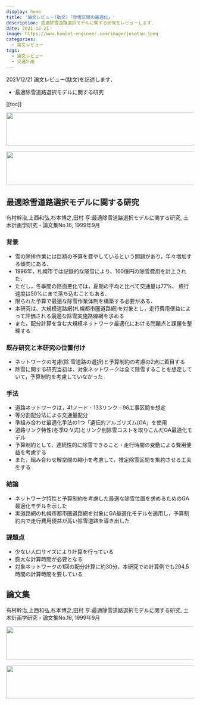 ```yaml
---
display: home
title: '論文レビュー(駄文)「除雪区間の最適化」'
description: 最適除雪道路選択モデルに関する研究をレビューします．
date: 2021-12-21
image: https://www.hamlet-engineer.com/image/josetsu.jpeg
categories: 
  - 論文レビュー
tags:
  - 論文レビュー
  - 交通計画
---
```


2021/12/21 論文レビュー(駄文)を記述します．
- 最適除雪道路選択モデルに関する研究

<!-- https://www.hamlet-engineer.com -->

<!-- more -->

<ClientOnly>
  <CallInArticleAdsense />
</ClientOnly>

[[toc]]

<!-- TechAcademy -->
<a href="//af.moshimo.com/af/c/click?a_id=2604050&p_id=1555&pc_id=2816&pl_id=29835&guid=ON" rel="nofollow" referrerpolicy="no-referrer-when-downgrade"><img src="//image.moshimo.com/af-img/0866/000000029835.jpg" width="728" height="90" style="border:none;"></a><img src="//i.moshimo.com/af/i/impression?a_id=2604050&p_id=1555&pc_id=2816&pl_id=29835" width="1" height="1" style="border:none;">

<!-- テックキャンプ -->
<a href="//af.moshimo.com/af/c/click?a_id=2641145&p_id=1770&pc_id=3386&pl_id=25847&guid=ON" rel="nofollow" referrerpolicy="no-referrer-when-downgrade"><img src="//image.moshimo.com/af-img/1115/000000025847.png" width="728" height="90" style="border:none;"></a><img src="//i.moshimo.com/af/i/impression?a_id=2641145&p_id=1770&pc_id=3386&pl_id=25847" width="1" height="1" style="border:none;">


## 最適除雪道路選択モデルに関する研究
有村幹治,上西和弘,杉本博之,田村 亨:最適除雪道路選択モデルに関する研究, 土木計画学研究・論文集No.16, 1999年9月 

### 背景
- 雪の除排作業には巨額の予算を費やしているという問題があり，年々増加する傾向にある．
- 1996年，札幌市では記録的な降雪により、160億円の除雪費用を計上された．
- ただし，冬季間の路面悪化では，夏期の平均と比べて交通量は77%、 旅行速度は50%にまで落ち込むこともある．
- 限られた予算で最適な除雪作業体制を構築する必要がある．
- 本研究は、大規模道路網(札幌都市圏道路網)を対象とし，走行費用便益によって評価される最適な除雪実施路線網を求める
- また，配分計算を含む大規模ネットワーク最適化における問題点と課題を整理する

###  既存研究と本研究の位置付け
- ネットワークの考慮(除 雪道路の選択)と予算制約の考慮の2点に着目する
- 除雪に関する研究当初は、対象ネットワークは全て除雪することを想定していて，予算制約を考慮していなかった

### 手法
- 道路ネットワークは，41ノード・133リンク・96工事区間を想定
- 等分割配分法による交通量配分
- 準組み合わせ最適化手法の1つ「遺伝的アルゴリズム(GA」を使用
- 道路リンク特性(冬季Q-V式)とリンク別除雪コストを取りこんだGA最適化モデル
- 予算制約として，連続性的に除雪できること・走行時間の変動による費用便益を考慮する
- また，組み合わせ解空間の縮小を考慮して，推定除雪区間を集約させる工夫をする

### 結論
- ネットワーク特性と予算制約を考慮した最適な除雪位置を求めるためのGA最適化モデルを示した
- 実道路網の札幌市都市圏道路網を対象にGA最適化モデルを適用し，予算制約内で走行費用便益が高い除雪道路を導き出した

### 課題点
- 少ない人口サイズにより計算を行っている
- 膨大な計算時間が必要となる
- 対象ネットワークの1回の配分計算に約30分，本研究での計算例でも294.5時間の計算時間を要している

## 論文集
有村幹治,上西和弘,杉本博之,田村 亨:最適除雪道路選択モデルに関する研究, 土木計画学研究・論文集No.16, 1999年9月



<!-- TechAcademy -->
<a href="//af.moshimo.com/af/c/click?a_id=2604050&p_id=1555&pc_id=2816&pl_id=29835&guid=ON" rel="nofollow" referrerpolicy="no-referrer-when-downgrade"><img src="//image.moshimo.com/af-img/0866/000000029835.jpg" width="728" height="90" style="border:none;"></a><img src="//i.moshimo.com/af/i/impression?a_id=2604050&p_id=1555&pc_id=2816&pl_id=29835" width="1" height="1" style="border:none;">

<!-- テックキャンプ -->
<a href="//af.moshimo.com/af/c/click?a_id=2641145&p_id=1770&pc_id=3386&pl_id=25847&guid=ON" rel="nofollow" referrerpolicy="no-referrer-when-downgrade"><img src="//image.moshimo.com/af-img/1115/000000025847.png" width="728" height="90" style="border:none;"></a><img src="//i.moshimo.com/af/i/impression?a_id=2641145&p_id=1770&pc_id=3386&pl_id=25847" width="1" height="1" style="border:none;">

<ClientOnly>
  <CallInArticleAdsense />
</ClientOnly>

